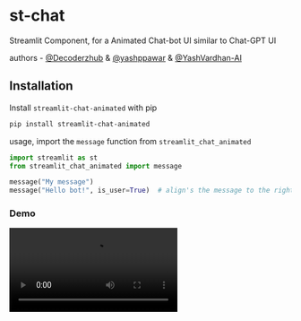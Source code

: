 # st-chat

Streamlit Component, for a Animated Chat-bot UI similar to Chat-GPT UI

authors - [@Decoderzhub](https://github.com/decoderzhub) & [@yashppawar](https://github.com/yashppawar) & [@YashVardhan-AI](https://github.com/yashvardhan-ai)

## Installation

Install `streamlit-chat-animated` with pip
```bash
pip install streamlit-chat-animated
```

usage, import the `message` function from `streamlit_chat_animated`
```py
import streamlit as st
from streamlit_chat_animated import message

message("My message") 
message("Hello bot!", is_user=True)  # align's the message to the right
```
   
### Demo

![chatbot-animated](https://user-images.githubusercontent.com/6371329/230217909-f1406a10-1023-4895-b1f1-9816bbb513b9.mov)
